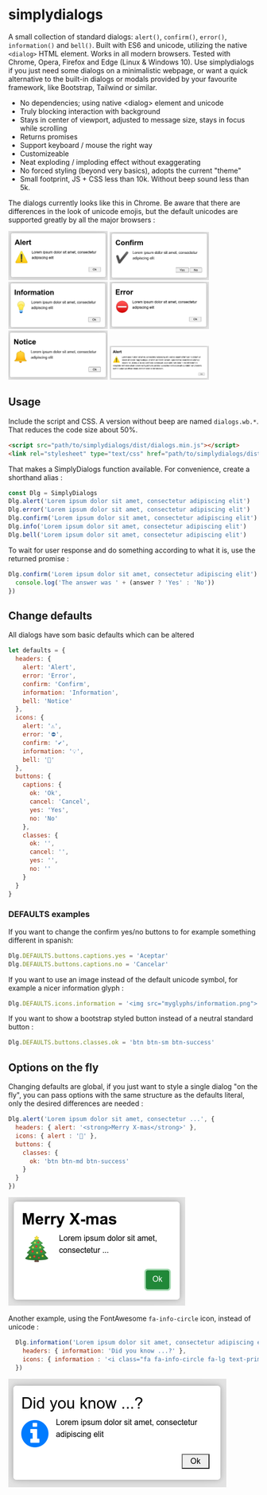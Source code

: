 # simplydialogs
A small collection of standard dialogs: ```alert()```, ```confirm()```, ```error()```, ```information()``` and ```bell()```. 
Built with ES6 and unicode, utilizing the native ```<dialog>``` HTML element. Works in all modern browsers. Tested with Chrome, 
Opera, Firefox and Edge (Linux & Windows 10). Use simplydialogs if you just need some dialogs on a minimalistic webpage, 
or want a quick alternative to the built-in dialogs or modals provided by your favourite framework, like Bootstrap, Tailwind or similar.

* No dependencies; using native &lt;dialog> element and unicode</li>
* Truly blocking interaction with background
* Stays in center of viewport, adjusted to message size, stays in focus while scrolling
* Returns promises
* Support keyboard / mouse the right way
* Customizeable
* Neat exploding / imploding effect without exaggerating
* No forced styling (beyond very basics), adopts the current "theme"
* Small footprint, JS + CSS less than 10k. Without beep sound less than 5k.

The dialogs currently looks like this in Chrome. Be aware that there are differences in the look of unicode emojis, but the default unicodes
are supported greatly by all the major browsers :
<p float="left">
<img src="assets/alert.png" width="200">
<img src="assets/confirm.png" width="200">
<img src="assets/information.png" width="200">
<img src="assets/error.png" width="200">
<img src="assets/bell.png" width="200">
<img src="assets/alert-long-text.png" width="200">
</p>

## Usage
Include the script and CSS. A version without beep are named ```dialogs.wb.*```. That reduces the code size about 50%.

```html
<script src="path/to/simplydialogs/dist/dialogs.min.js"></script>
<link rel="stylesheet" type="text/css" href="path/to/simplydialogs/dist/dialogs.min.css">
```

That makes a SimplyDialogs function available. For convenience, create a shorthand alias :

```javascript
const Dlg = SimplyDialogs
Dlg.alert('Lorem ipsum dolor sit amet, consectetur adipiscing elit')
Dlg.error('Lorem ipsum dolor sit amet, consectetur adipiscing elit')
Dlg.confirm('Lorem ipsum dolor sit amet, consectetur adipiscing elit')
Dlg.info('Lorem ipsum dolor sit amet, consectetur adipiscing elit')
Dlg.bell('Lorem ipsum dolor sit amet, consectetur adipiscing elit')
```

To wait for user response and do something according to what it is, use the returned promise :

```javascript
Dlg.confirm('Lorem ipsum dolor sit amet, consectetur adipiscing elit').then(answer => {
  console.log('The answer was ' + (answer ? 'Yes' : 'No'))
})
```

## Change defaults
All dialogs have som basic defaults which can be altered

```javascript
let defaults = {
  headers: {
    alert: 'Alert',
    error: 'Error',
    confirm: 'Confirm',
    information: 'Information',
    bell: 'Notice'
  },
  icons: {
    alert: '⚠',
    error: '⛔',
    confirm: '✔️',
    information: '💡',
    bell: '🔔'
  },
  buttons: {
    captions: {
      ok: 'Ok',
      cancel: 'Cancel',
      yes: 'Yes',
      no: 'No'
    },
    classes: {
      ok: '',
      cancel: '',
      yes: '',
      no: ''
    }
  }
}
```
### DEFAULTS examples

If you want to change the confirm yes/no buttons to for example something different in spanish:

```javascript
Dlg.DEFAULTS.buttons.captions.yes = 'Aceptar'
Dlg.DEFAULTS.buttons.captions.no = 'Cancelar'
```
If you want to use an image instead of the default unicode symbol, for example a nicer information glyph :

```javascript
Dlg.DEFAULTS.icons.information = '<img src="myglyphs/information.png">'
```
If you want to show a bootstrap styled button instead of a neutral standard button :

```javascript
Dlg.DEFAULTS.buttons.classes.ok = 'btn btn-sm btn-success'
```

## Options on the fly
Changing defaults are global, if you just want to style a single dialog "on the fly", you can pass options with the same structure as the defaults 
literal, only the desired differences are needed :

```javascript
Dlg.alert('Lorem ipsum dolor sit amet, consectetur ...', {
  headers: { alert: '<strong>Merry X-mas</strong>' },
  icons: { alert : '🎄' },
  buttons: {
    classes: {
      ok: 'btn btn-md btn-success'
    }
  }
})
```
![Custom](assets/custom-alert.png "Example of alert with options")

Another example, using the FontAwesome ```fa-info-circle``` icon, instead of unicode :

```javascript
  Dlg.information('Lorem ipsum dolor sit amet, consectetur adipiscing elit', {
    headers: { information: 'Did you know ...?' },
    icons: { information : '<i class="fa fa-info-circle fa-lg text-primary"></i>' },
  })
```

![Custom](assets/information-with-fa-icon.png "Example of Info with custom icon and alternative header")


